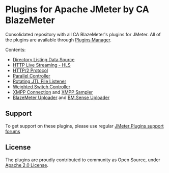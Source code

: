 # Plugins for Apache JMeter by CA BlazeMeter
Consolidated repository with all CA BlazeMeter's plugins for JMeter. All of the plugins are available through [Plugins Manager](https://jmeter-plugins.org/wiki/PluginsManager/).

Contents:
 - [Directory Listing Data Source](directory-listing/DirectoryListing.md)
 - [HTTP Live Streaming - HLS](hls/README.md)
 - [HTTP/2 Protocol](http2/README.md)
 - [Parallel Controller](parallel/Parallel.md)
 - [Rotating JTL File Listener](rotating-listener/RotatingListener.md)
 - [Weighted Switch Controller](wsc/WeightedSwitchController.md)
 - [XMPP Connection](xmpp/XMPPConnection.md) and [XMPP Sampler](xmpp/XMPPSampler.md)  
 - [BlazeMeter Uploader](sense-uploader/BlazeMeterUploader.md) and [BM.Sense Uploader](sense-uploader/LoadosophiaUploader.md)

## Support

To get support on these plugins, please use regular [JMeter Plugins support forums](https://groups.google.com/forum/#!forum/jmeter-plugins)

## License

The plugins are proudly contributed to community as Open Source, under [Apache 2.0 License](LICENSE).
